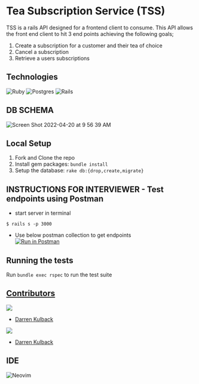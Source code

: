 # Tea Subscription Service (TSS)
TSS is a rails API designed for a frontend client to consume. This API allows the front end client to hit 3 end points achieving the following goals; 
1. Create a subscription for a customer and their tea of choice 
2. Cancel a subscription 
3. Retrieve a users subscriptions 

## Technologies
![Ruby](https://img.shields.io/badge/ruby-%23CC342D.svg?style=for-the-badge&logo=ruby&logoColor=white)
![Postgres](https://img.shields.io/badge/postgres-%23316192.svg?style=for-the-badge&logo=postgresql&logoColor=white)
![Rails](https://img.shields.io/badge/rails-%23CC0000.svg?style=for-the-badge&logo=ruby-on-rails&logoColor=white)


## DB SCHEMA
![Screen Shot 2022-04-20 at 9 56 39 AM](https://user-images.githubusercontent.com/83717116/164272870-2dbcfe5f-4e91-46ce-bf3c-4eea813e960b.png)

  
## Local Setup

1. Fork and Clone the repo
2. Install gem packages: `bundle install`
3. Setup the database: `rake db:{drop,create,migrate}` 

## INSTRUCTIONS FOR INTERVIEWER - Test endpoints using Postman

* start server in terminal
``` 
$ rails s -p 3000
``` 
* Use below postman collection to get endpoints<br>
[![Run in Postman](https://run.pstmn.io/button.svg)](https://app.getpostman.com/run-collection/163e0d581ec2c0996b89?action=collection%2Fimport)



## Running the tests
Run `bundle exec rspec` to run the test suite

## <ins>Contributors</ins>
<p>
  <img src="https://img.shields.io/badge/LinkedIn-0077B5?style=for-the-badge&logo=linkedin&logoColor=white" />
</p>

- [Darren Kulback](https://www.linkedin.com/in/darren-kulback-9b2394189/)

<p>
  <img src="https://img.shields.io/badge/GitHub-100000?style=for-the-badge&logo=github&logoColor=white" />
</p>

- [Darren Kulback](https://github.com/dkulback)
## IDE
![Neovim](https://img.shields.io/badge/NeoVim-%2357A143.svg?&style=for-the-badge&logo=neovim&logoColor=white)

